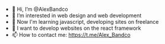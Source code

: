- 👋 Hi, I’m @AlexBandco
- 👀 I’m interested in web design and web development
- 🌱 Now I'm learning javascript, developing sites on freelance
- 💞️ I want to develop websites on the react framework
- 📫 How to contact me: https://t.me/Alex_Bandco

<!---
AlexBandco/AlexBandco is a ✨ special ✨ repository because its `README.md` (this file) appears on your GitHub profile.
You can click the Preview link to take a look at your changes.
--->
